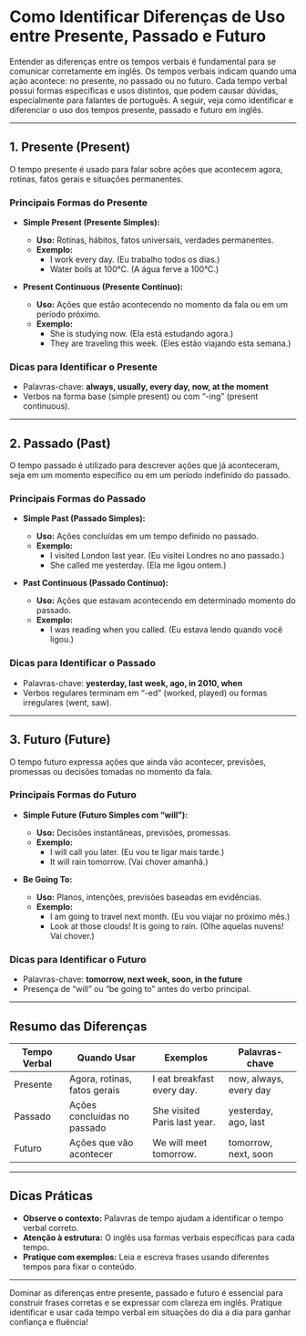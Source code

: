 
# Como Identificar Diferenças de Uso entre Presente, Passado e Futuro

Entender as diferenças entre os tempos verbais é fundamental para se comunicar corretamente em inglês. Os tempos verbais indicam quando uma ação acontece: no presente, no passado ou no futuro. Cada tempo verbal possui formas específicas e usos distintos, que podem causar dúvidas, especialmente para falantes de português. A seguir, veja como identificar e diferenciar o uso dos tempos presente, passado e futuro em inglês.

---

## 1. Presente (Present)

O tempo presente é usado para falar sobre ações que acontecem agora, rotinas, fatos gerais e situações permanentes.

### Principais Formas do Presente

- **Simple Present (Presente Simples):**
  - **Uso:** Rotinas, hábitos, fatos universais, verdades permanentes.
  - **Exemplo:**  
    - I work every day. (Eu trabalho todos os dias.)
    - Water boils at 100°C. (A água ferve a 100°C.)

- **Present Continuous (Presente Contínuo):**
  - **Uso:** Ações que estão acontecendo no momento da fala ou em um período próximo.
  - **Exemplo:**  
    - She is studying now. (Ela está estudando agora.)
    - They are traveling this week. (Eles estão viajando esta semana.)

### Dicas para Identificar o Presente
- Palavras-chave: **always, usually, every day, now, at the moment**
- Verbos na forma base (simple present) ou com “-ing” (present continuous).

---

## 2. Passado (Past)

O tempo passado é utilizado para descrever ações que já aconteceram, seja em um momento específico ou em um período indefinido do passado.

### Principais Formas do Passado

- **Simple Past (Passado Simples):**
  - **Uso:** Ações concluídas em um tempo definido no passado.
  - **Exemplo:**  
    - I visited London last year. (Eu visitei Londres no ano passado.)
    - She called me yesterday. (Ela me ligou ontem.)

- **Past Continuous (Passado Contínuo):**
  - **Uso:** Ações que estavam acontecendo em determinado momento do passado.
  - **Exemplo:**  
    - I was reading when you called. (Eu estava lendo quando você ligou.)

### Dicas para Identificar o Passado
- Palavras-chave: **yesterday, last week, ago, in 2010, when**
- Verbos regulares terminam em “-ed” (worked, played) ou formas irregulares (went, saw).

---

## 3. Futuro (Future)

O tempo futuro expressa ações que ainda vão acontecer, previsões, promessas ou decisões tomadas no momento da fala.

### Principais Formas do Futuro

- **Simple Future (Futuro Simples com “will”):**
  - **Uso:** Decisões instantâneas, previsões, promessas.
  - **Exemplo:**  
    - I will call you later. (Eu vou te ligar mais tarde.)
    - It will rain tomorrow. (Vai chover amanhã.)

- **Be Going To:**
  - **Uso:** Planos, intenções, previsões baseadas em evidências.
  - **Exemplo:**  
    - I am going to travel next month. (Eu vou viajar no próximo mês.)
    - Look at those clouds! It is going to rain. (Olhe aquelas nuvens! Vai chover.)

### Dicas para Identificar o Futuro
- Palavras-chave: **tomorrow, next week, soon, in the future**
- Presença de “will” ou “be going to” antes do verbo principal.

---

## Resumo das Diferenças

| Tempo Verbal      | Quando Usar                        | Exemplos                        | Palavras-chave           |
|-------------------|------------------------------------|---------------------------------|--------------------------|
| Presente          | Agora, rotinas, fatos gerais       | I eat breakfast every day.      | now, always, every day   |
| Passado           | Ações concluídas no passado        | She visited Paris last year.    | yesterday, ago, last     |
| Futuro            | Ações que vão acontecer            | We will meet tomorrow.          | tomorrow, next, soon     |

---

## Dicas Práticas

- **Observe o contexto:** Palavras de tempo ajudam a identificar o tempo verbal correto.
- **Atenção à estrutura:** O inglês usa formas verbais específicas para cada tempo.
- **Pratique com exemplos:** Leia e escreva frases usando diferentes tempos para fixar o conteúdo.

---

Dominar as diferenças entre presente, passado e futuro é essencial para construir frases corretas e se expressar com clareza em inglês. Pratique identificar e usar cada tempo verbal em situações do dia a dia para ganhar confiança e fluência!
```
